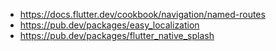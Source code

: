 - https://docs.flutter.dev/cookbook/navigation/named-routes
- https://pub.dev/packages/easy_localization
- https://pub.dev/packages/flutter_native_splash